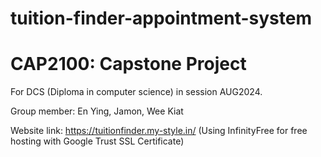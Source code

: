 # tuition-finder-appointment-system

# CAP2100: Capstone Project
For DCS (Diploma in computer science) in session AUG2024.

Group member: En Ying, Jamon, Wee Kiat

Website link: https://tuitionfinder.my-style.in/ (Using InfinityFree for free hosting with Google Trust SSL Certificate)
